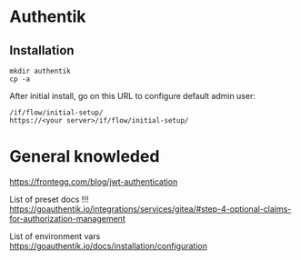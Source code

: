 # Authentik

## Installation

```
mkdir authentik
cp -a 
```

After initial install, go on this URL to configure default admin user:
```
/if/flow/initial-setup/
https://<your server>/if/flow/initial-setup/
```

# General knowleded

https://frontegg.com/blog/jwt-authentication

List of preset docs !!!
https://goauthentik.io/integrations/services/gitea/#step-4-optional-claims-for-authorization-management

List of environment vars
https://goauthentik.io/docs/installation/configuration

